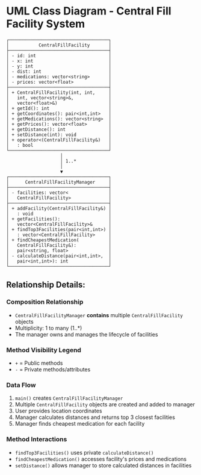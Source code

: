 # UML Class Diagram - Central Fill Facility System

```
┌─────────────────────────────────────┐
│           CentralFillFacility       │
├─────────────────────────────────────┤
│ - id: int                           │
│ - x: int                            │
│ - y: int                            │
│ - dist: int                         │
│ - medications: vector<string>       │
│ - prices: vector<float>             │
├─────────────────────────────────────┤
│ + CentralFillFacility(int, int,     │
│   int, vector<string>&,             │
│   vector<float>&)                   │
│ + getId(): int                      │
│ + getCoordinates(): pair<int,int>   │
│ + getMedications(): vector<string>  │
│ + getPrices(): vector<float>        │
│ + getDistance(): int                │
│ + setDistance(int): void            │
│ + operator<(CentralFillFacility&)   │
│   : bool                            │
└─────────────────────────────────────┘
                    │
                    │ 1..*
                    │
                    ▼
┌─────────────────────────────────────┐
│      CentralFillFacilityManager     │
├─────────────────────────────────────┤
│ - facilities: vector<               │
│   CentralFillFacility>              │
├─────────────────────────────────────┤
│ + addFacility(CentralFillFacility&) │
│   : void                            │
│ + getFacilities():                  │
│   vector<CentralFillFacility>&      │
│ + findTop3Facilities(pair<int,int>) │
│   : vector<CentralFillFacility>     │
│ + findCheapestMedication(           │
│   CentralFillFacility&):            │
│   pair<string, float>               │
│ - calculateDistance(pair<int,int>,  │
│   pair<int,int>): int               │
└─────────────────────────────────────┘
```

## Relationship Details:

### **Composition Relationship**
- `CentralFillFacilityManager` **contains** multiple `CentralFillFacility` objects
- Multiplicity: 1 to many (1..*)
- The manager owns and manages the lifecycle of facilities

### **Method Visibility Legend**
- `+` = Public methods
- `-` = Private methods/attributes


### **Data Flow**
1. `main()` creates `CentralFillFacilityManager`
2. Multiple `CentralFillFacility` objects are created and added to manager
3. User provides location coordinates
4. Manager calculates distances and returns top 3 closest facilities
5. Manager finds cheapest medication for each facility

### **Method Interactions**
- `findTop3Facilities()` uses private `calculateDistance()`
- `findCheapestMedication()` accesses facility's prices and medications
- `setDistance()` allows manager to store calculated distances in facilities

